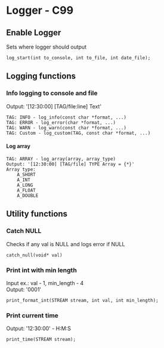 # Logger - C99
## Enable Logger
Sets where logger should output
```
log_start(int to_console, int to_file, int date_file);
```
## Logging functions
### Info logging to console and file
Output: '[12:30:00] [TAG/file:line] Text'
```
TAG: INFO - log_info(const char *format, ...)
TAG: ERROR - log_error(char *format, ...)
TAG: WARN - log_warn(const char *format, ...)
TAG: Custom - log_custom(TAG, const char *format, ...)
```
#### Log array
```
TAG: ARRAY - log_array(array, array_type)
Output: '[12:30:00] [TAG/file] TYPE Array = {*}'
Array type:
    A_SHORT
    A_INT
    A_LONG
    A_FLOAT
    A_DOUBLE
```
## Utility functions
### Catch NULL
Checks if any val is NULL and logs error if NULL
```
catch_null(void* val)
```
### Print int with min length
Input ex.: val - 1, min_length - 4\
Output: '0001'
```
print_format_int(STREAM stream, int val, int min_length);
```
### Print current time
Output: '12:30:00' - H:M:S
```
print_time(STREAM stream);
```
